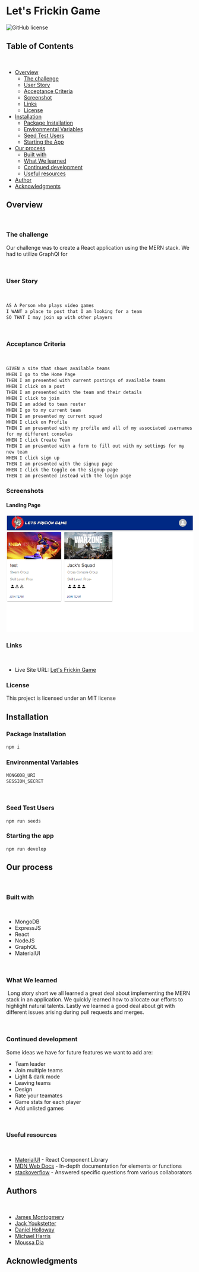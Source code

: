 # Let's Frickin Game
​![GitHub license](https://img.shields.io/badge/License-MIT-yellow.svg)
## Table of Contents
​
- [Overview](#overview)
  - [The challenge](#the-challenge)
  - [User Story](#user-story)
  - [Acceptance Criteria](#acceptance-criteria)
  - [Screenshot](#screenshots)
  - [Links](#links)
  - [License](#license)
- [Installation](#installation)
  - [Package Installation](#package-installation)
  - [Environmental Variables](#environmental-variables)
  - [Seed Test Users](#seed-test-users)
  - [Starting the App](#starting-the-app)
- [Our process](#our-process)
  - [Built with](#built-with)
  - [What We learned](#what-we-learned)
  - [Continued development](#continued-development)
  - [Useful resources](#useful-resources)
- [Author](#author)
- [Acknowledgments](#acknowledgments)
​
## Overview
​
### The challenge
​Our challenge was to create a React application using the MERN stack. We had to utilize GraphQl for 

​
### User Story
​
```
AS A Person who plays video games
I WANT a place to post that I am looking for a team
SO THAT I may join up with other players

```
​
### Acceptance Criteria
​
```
GIVEN a site that shows available teams
WHEN I go to the Home Page
THEN I am presented with current postings of available teams
WHEN I click on a post
THEN I am presented with the team and their details
WHEN I click to join
THEN I am added to team roster
WHEN I go to my current team
THEN I am presented my current squad
WHEN I click on Profile
THEN I am presented with my profile and all of my associated usernames for my different consoles
WHEN I click Create Team
THEN I am presented with a form to fill out with my settings for my new team
WHEN I click sign up
THEN I am presented with the signup page
WHEN I click the toggle on the signup page
THEN I am presented instead with the login page
```

### Screenshots

#### Landing Page​
![screenshot](./client/src/images/letsFrickinGameLanding.PNG)


### Links
​
- Live Site URL: [Let's Frickin Game](https://lets-frickin-game.herokuapp.com/)

### License
This project is licensed under an MIT license

## Installation

### Package Installation

```javascript
npm i
```

### Environmental Variables

```
MONGODB_URI
SESSION_SECRET
```
​
### Seed Test Users

```
npm run seeds
```

### Starting the app

```
npm run develop
```

## Our process
​
### Built with
​
 - MongoDB
 - ExpressJS
 - React
 - NodeJS
 - GraphQL
 - MaterialUI


​
### What We learned
​
Long story short we all learned a great deal about implementing the MERN stack in an application. We quickly learned how to allocate our efforts to highlight natural talents. Lastly we learned a good deal about git with different issues arising during pull requests and merges.

​
### Continued development
Some ideas we have for future features we want to add are: 

- ​Team leader
- Join multiple teams
- Light & dark mode
- Leaving teams
- Design
- Rate your teamates
- Game stats for each player
- Add unlisted games

​
### Useful resources
​
- [MaterialUI](https://mui.com/material-ui/getting-started/overview/) - React Component Library
- [MDN Web Docs](https://developer.mozilla.org/en-US/docs/Learn/JavaScript) - In-depth documentation for elements or functions
- [stackoverflow](https://stackoverflow.com/) - Answered specific questions from various collaborators

## Authors
​
- [James Montogmery](https://github.com/jmonty94)
- [Jack Youkstetter](https://github.com/JackYouk)
- [Daniel Holloway](https://github.com/VendettiStudios)
- [Michael Harris](https://github.com/Snufalufakis)
- [Moussa Dia](https://github.com/TheAnswer07)

## Acknowledgments
​
